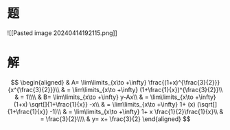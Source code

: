 # 题

![[Pasted image 20240414192115.png]]

# 解

$$
\begin{aligned}
	& A= \lim\limits_{x\to +\infty} \frac{(1+x)^{\frac{3}{2}}}{x^{\frac{3}{2}}}\\
	& = \lim\limits_{x\to +\infty} (1+\frac{1}{x})^{\frac{3}{2}}\\
	& = 1\\\\
	& B= \lim\limits_{x\to +\infty} y-Ax\\
	& = \lim\limits_{x\to +\infty} (1+x) \sqrt[]{1+\frac{1}{x}} -x\\
	& = \lim\limits_{x\to +\infty} 1+ (x) (\sqrt[]{1+\frac{1}{x}} -1)\\
	& = \lim\limits_{x\to +\infty} 1+ x \frac{1}{2}\frac{1}{x}\\
	& = \frac{3}{2}\\\\
	& y= x+ \frac{3}{2}
\end{aligned}
$$
